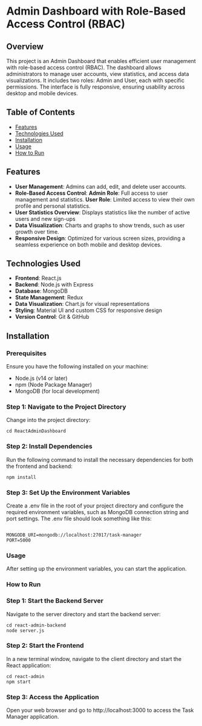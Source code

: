 # Admin Dashboard with Role-Based Access Control (RBAC)

## Overview
This project is an Admin Dashboard that enables efficient user management with role-based access control (RBAC). The dashboard allows administrators to manage user accounts, view statistics, and access data visualizations. It includes two roles: Admin and User, each with specific permissions. The interface is fully responsive, ensuring usability across desktop and mobile devices.

## Table of Contents
- [Features](#features)
- [Technologies Used](#technologies-used)
- [Installation](#installation)
- [Usage](#usage)
- [How to Run](#how-to-run)

## Features
- **User Management**:  Admins can add, edit, and delete user accounts.
- **Role-Based Access Control**: 
       **Admin Role**: Full access to user management and statistics.
       **User Role**: Limited access to view their own profile and personal statistics.
- **User Statistics Overview**: Displays statistics like the number of active users and new sign-ups
- **Data Visualization**: Charts and graphs to show trends, such as user growth over time.
- **Responsive Design**: Optimized for various screen sizes, providing a seamless experience on both mobile and desktop devices.

## Technologies Used
- **Frontend**: React.js
- **Backend**: Node.js with Express
- **Database**: MongoDB
- **State Management**: Redux
- **Data Visualization**: Chart.js for visual representations
- **Styling**: Material UI and custom CSS for responsive design
- **Version Control**: Git & GitHub

## Installation

### Prerequisites
Ensure you have the following installed on your machine:
- Node.js (v14 or later)
- npm (Node Package Manager)
- MongoDB (for local development)

### Step 1: Navigate to the Project Directory
Change into the project directory:
```
cd ReactAdminDashboard
```

### Step 2: Install Dependencies
Run the following command to install the necessary dependencies for both the frontend and backend:
```
npm install
```

### Step 3: Set Up the Environment Variables
Create a .env file in the root of your project directory and configure the required environment variables, such as MongoDB connection string and port settings. The .env file should look something like this:

```

MONGODB_URI=mongodb://localhost:27017/task-manager
PORT=5000

```

### Usage
After setting up the environment variables, you can start the application.


### How to Run
### Step 1: Start the Backend Server
Navigate to the server directory and start the backend server:
```
cd react-admin-backend
node server.js
```

### Step 2: Start the Frontend
In a new terminal window, navigate to the client directory and start the React application:
```
cd react-admin
npm start
```

### Step 3: Access the Application
Open your web browser and go to http://localhost:3000 to access the Task Manager application.
